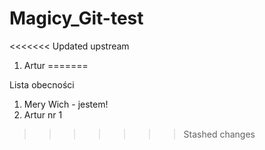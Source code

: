 # Magicy_Git-test
<<<<<<< Updated upstream
1. Artur 
=======

Lista obecności
1. Mery Wich - jestem!
2. Artur nr 1
>>>>>>> Stashed changes
